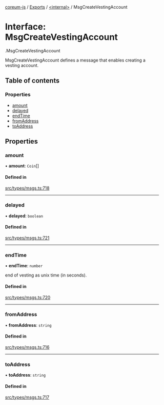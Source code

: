 [coreum-js](../README.md) / [Exports](../modules.md) / [<internal\>](../modules/internal_.md) / MsgCreateVestingAccount

# Interface: MsgCreateVestingAccount

[<internal>](../modules/internal_.md).MsgCreateVestingAccount

MsgCreateVestingAccount defines a message that enables creating a vesting
account.

## Table of contents

### Properties

- [amount](internal_.MsgCreateVestingAccount.md#amount)
- [delayed](internal_.MsgCreateVestingAccount.md#delayed)
- [endTime](internal_.MsgCreateVestingAccount.md#endtime)
- [fromAddress](internal_.MsgCreateVestingAccount.md#fromaddress)
- [toAddress](internal_.MsgCreateVestingAccount.md#toaddress)

## Properties

### amount

• **amount**: `Coin`[]

#### Defined in

[src/types/msgs.ts:718](https://github.com/PulsaraIO/coreum-js/blob/63824e3/src/types/msgs.ts#L718)

___

### delayed

• **delayed**: `boolean`

#### Defined in

[src/types/msgs.ts:721](https://github.com/PulsaraIO/coreum-js/blob/63824e3/src/types/msgs.ts#L721)

___

### endTime

• **endTime**: `number`

end of vesting as unix time (in seconds).

#### Defined in

[src/types/msgs.ts:720](https://github.com/PulsaraIO/coreum-js/blob/63824e3/src/types/msgs.ts#L720)

___

### fromAddress

• **fromAddress**: `string`

#### Defined in

[src/types/msgs.ts:716](https://github.com/PulsaraIO/coreum-js/blob/63824e3/src/types/msgs.ts#L716)

___

### toAddress

• **toAddress**: `string`

#### Defined in

[src/types/msgs.ts:717](https://github.com/PulsaraIO/coreum-js/blob/63824e3/src/types/msgs.ts#L717)
